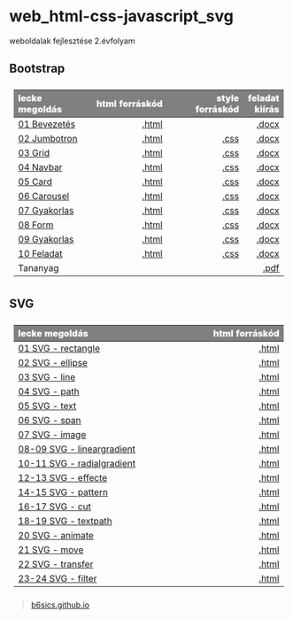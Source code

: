 # web_html-css-javascript_svg

weboldalak fejlesztése 2.évfolyam

<style>
p {
    text-align: justify;
}
    
table {
    padding: 0.5rem;
}
    
table td {
    width: 30%;
}
    
table th {
    color: snow;
    background: gray;
    font-weight: 900;
    word-wrap: break-word;
}
</style>
  
## Bootstrap

| lecke megoldás | html forráskód | style forráskód | feladat kiírás|
|:--- | ---: | ---:| ---:|
| [01 Bevezetés](Bootstrap/01%20Bevezetes/Proba/bootstrap01.html) | [.html](https://github.com/b6sics/web_html-css-javascript_svg/blob/master/Bootstrap/01%20Bevezetes/Proba/bootstrap01.html) | | [.docx](Bootstrap/01%2Bevezetes/bootstrap01%2Bevezetes.docx) |
| [02 Jumbotron](Bootstrap/02%20Fizu.hu%201%20Jumbotron/Jumbotron/bootstrap02.html) | [.html](https://github.com/b6sics/web_html-css-javascript_svg/blob/master/Bootstrap/02%20Fizu.hu%201%20Jumbotron/Jumbotron/bootstrap02.html) | [.css](https://github.com/b6sics/web_html-css-javascript_svg/blob/master/Bootstrap/02%20Fizu.hu%201%20Jumbotron/Jumbotron/bootstrap02.css) | [.docx](Bootstrap/02%20Fizu.hu%201%20Jumbotron/bootstrap02%20Fizu%201%20Jumbotron.docx) |
| [03 Grid](Bootstrap/03%20Fizu.hu%202%20Grid/fizu/bootstrap03.html) | [.html](https://github.com/b6sics/web_html-css-javascript_svg/blob/master/Bootstrap/03%20Fizu.hu%202%20Grid/fizu/bootstrap03.html) | [.css](https://github.com/b6sics/web_html-css-javascript_svg/blob/master/Bootstrap/03%20Fizu.hu%202%20Grid/fizu/bootstrap03.css) | [.docx](Bootstrap/03%20Fizu.hu%202%20Grid/Fizu2.docx) |
| [04 Navbar](Bootstrap/04%20Fizu.hu%203%20Navbar/fizu/bootstrap04.html) | [.html](https://github.com/b6sics/web_html-css-javascript_svg/blob/master/Bootstrap/04%20Fizu.hu%203%20Navbar/fizu/bootstrap04.html) | [.css](https://github.com/b6sics/web_html-css-javascript_svg/blob/master/Bootstrap/04%20Fizu.hu%203%20Navbar/fizu/bootstrap04.css) | [.docx](Bootstrap/04%20Fizu.hu%203%20Navbar/Fizu3.docx) |
| [05 Card](Bootstrap/05%20Fizu.hu%204%20Card/bootstrap05.html) | [.html](https://github.com/b6sics/web_html-css-javascript_svg/blob/master/Bootstrap/05%20Fizu.hu%204%20Card/bootstrap05.html) | [.css](https://github.com/b6sics/web_html-css-javascript_svg/blob/master/Bootstrap/05%20Fizu.hu%204%20Card/bootstrap05.html) | [.docx](Bootstrap/05%20Fizu.hu%204%20Card/Fizu4.docx) |
| [06 Carousel](Bootstrap/06%20Fizu.hu%205%20Carousel/bootstrap06.html) | [.html](https://github.com/b6sics/web_html-css-javascript_svg/blob/master/Bootstrap/06%20Fizu.hu%205%20Carousel/bootstrap06.html) | [.css](https://github.com/b6sics/web_html-css-javascript_svg/blob/master/Bootstrap/06%20Fizu.hu%205%20Carousel/bootstrap06.css) | [.docx](Bootstrap/06%20Fizu.hu%205%20Carousel/Fizu5.docx) |
| [07 Gyakorlas](Bootstrap/07%20fizu.hu%206%20Gyakorlas/bootstrap07.html) | [.html](https://github.com/b6sics/web_html-css-javascript_svg/blob/master/Bootstrap/07%20fizu.hu%206%20Gyakorlas/bootstrap07.html) | [.css](https://github.com/b6sics/web_html-css-javascript_svg/blob/master/Bootstrap/07%20fizu.hu%206%20Gyakorlas/bootstrap07.css) | [.docx](Bootstrap/07%20fizu.hu%206%20Gyakorlas/Fizu6.docx) |
| [08 Form](Bootstrap/08%20fizu.hu%207%20Form/fizu/bootstrap08.html) | [.html](https://github.com/b6sics/web_html-css-javascript_svg/blob/master/Bootstrap/08%20fizu.hu%207%20Form/fizu/bootstrap08.html) | [.css](https://github.com/b6sics/web_html-css-javascript_svg/blob/master/Bootstrap/08%20fizu.hu%207%20Form/fizu/bootstrap08.css) | [.docx](Bootstrap/08%20fizu.hu%207%20Form/Fizu7.docx) |
| [09 Gyakorlas](Bootstrap/09%20napelem%20Gyakorlas/web/napelem.html) | [.html](https://github.com/b6sics/web_html-css-javascript_svg/blob/master/Bootstrap/09%20napelem%20Gyakorlas/web/napelem.html) | [.css](https://github.com/b6sics/web_html-css-javascript_svg/blob/master/Bootstrap/09%20napelem%20Gyakorlas/web/napelem.css) | [.docx](Bootstrap/09%20napelem%20Gyakorlas/Megoldas.docx) |
| [10 Feladat](Bootstrap/F%20Feladat/haziFeladat.html) | [.html](https://github.com/b6sics/web_html-css-javascript_svg/blob/master/Bootstrap/F%20Feladat/haziFeladat.html) | [.css](https://github.com/b6sics/web_html-css-javascript_svg/blob/master/Bootstrap/F%20Feladat/haziFeladat.css) | [.docx](Bootstrap/F%20Feladat/Suti.docx) |
| Tananyag | | | [.pdf](Bootstrap/tananyag.pdf) |

## SVG

| lecke megoldás | html forráskód |
|:--- | ---: |
| [01 SVG - rectangle](SVG-2020-02-06/01%20SVG%20-%20rectangle.html) | [.html](https://github.com/b6sics/web_html-css-javascript_svg/blob/master/SVG-2020-02-06/01%20SVG%20-%20rectangle.html) |
| [02 SVG - ellipse](SVG-2020-02-06/02%20SVG%20-%20ellipse.html) | [.html](https://github.com/b6sics/web_html-css-javascript_svg/blob/master/SVG-2020-02-06/02%20SVG%20-%20ellipse.html) |
| [03 SVG - line](SVG-2020-02-06/03%20SVG%20-%20line.html) | [.html](https://github.com/b6sics/web_html-css-javascript_svg/blob/master/SVG-2020-02-06/03%20SVG%20-%20line.html) |
| [04 SVG - path](SVG-2020-02-06/04%20SVG%20-%20path.html) | [.html](https://github.com/b6sics/web_html-css-javascript_svg/blob/master/SVG-2020-02-06/04%20SVG%20-%20path.html) |
| [05 SVG - text](SVG-2020-02-06/05%20SVG%20-%20text.html) | [.html](https://github.com/b6sics/web_html-css-javascript_svg/blob/master/SVG-2020-02-06/05%20SVG%20-%20text.html) |
| [06 SVG - span](SVG-2020-02-06/06%20SVG%20-%20span.html) | [.html](https://github.com/b6sics/web_html-css-javascript_svg/blob/master/SVG-2020-02-06/06%20SVG%20-%20span.html) |
| [07 SVG - image](SVG-2020-02-06/07%20SVG%20-%20image.html) | [.html](https://github.com/b6sics/web_html-css-javascript_svg/blob/master/SVG-2020-02-06/07%20SVG%20-%20image.html) |
| [08-09 SVG - lineargradient](SVG-2020-02-06/08-09%20SVG%20-%20linear.html) | [.html](https://github.com/b6sics/web_html-css-javascript_svg/blob/master/SVG-2020-02-06/08-09%20SVG%20-%20linear.html) |
| [10-11 SVG - radialgradient](SVG-2020-02-06/10-11%20SVG%20-%20radial.html) | [.html](https://github.com/b6sics/web_html-css-javascript_svg/blob/master/SVG-2020-02-06/10-11%20SVG%20-%20radial.html) |
| [12-13 SVG - effecte](SVG-2020-02-06/12-13%20SVG%20-%20effecte.html) | [.html](https://github.com/b6sics/web_html-css-javascript_svg/blob/master/SVG-2020-02-06/12-13%20SVG%20-%20effecte.html) |
| [14-15 SVG - pattern](SVG-2020-02-06/14-15%20SVG%20-%20pattern.html) | [.html](https://github.com/b6sics/web_html-css-javascript_svg/blob/master/SVG-2020-02-06/14-15%20SVG%20-%20pattern.html) |
| [16-17 SVG - cut](SVG-2020-02-06/16-17%20SVG%20-%20cut.html) | [.html](https://github.com/b6sics/web_html-css-javascript_svg/blob/master/SVG-2020-02-06/16-17%20SVG%20-%20cut.html) |
| [18-19 SVG - textpath](SVG-2020-02-06/18-19%20SVG%20-%20textpath.html) | [.html](https://github.com/b6sics/web_html-css-javascript_svg/blob/master/SVG-2020-02-06/18-19%20SVG%20-%20textpath.html) |
| [20 SVG - animate](SVG-2020-02-06/20%20SVG%20-%20animate.html) | [.html](https://github.com/b6sics/web_html-css-javascript_svg/blob/master/SVG-2020-02-06/20%20SVG%20-%20animate.html) |
| [21 SVG - move](SVG-2020-02-06/21%20SVG%20-%20move.html) | [.html](https://github.com/b6sics/web_html-css-javascript_svg/blob/master/SVG-2020-02-06/21%20SVG%20-%20move.html) |
| [22 SVG - transfer](SVG-2020-02-06/22%20SVG%20-%20transfer.html) | [.html](https://github.com/b6sics/web_html-css-javascript_svg/blob/master/SVG-2020-02-06/22%20SVG%20-%20transfer.html) |
| [23-24 SVG - filter](SVG-2020-02-06/23-24%20SVG%20-%20filter.html) | [.html](https://github.com/b6sics/web_html-css-javascript_svg/blob/master/SVG-2020-02-06/23-24%20SVG%20-%20filter.html) |

> [b6sics.github.io](https://b6sics.github.io)
